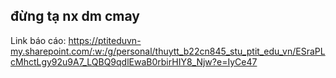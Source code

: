 đừng tạ nx dm cmay
---
Link báo cáo: https://ptiteduvn-my.sharepoint.com/:w:/g/personal/thuytt_b22cn845_stu_ptit_edu_vn/ESraPLcMhctLgy92u9A7_LQBQ9qdlEwaB0rbirHIY8_Njw?e=IyCe47

